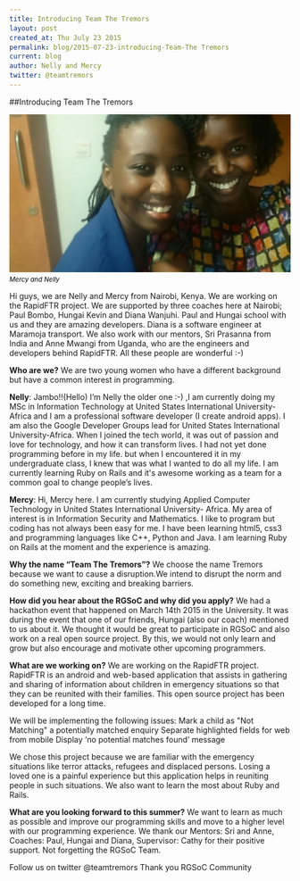 ```yaml
---
title: Introducing Team The Tremors
layout: post
created_at: Thu July 23 2015
permalink: blog/2015-07-23-introducing-Team-The Tremors
current: blog
author: Nelly and Mercy
twitter: @teamtremors
---
```


##Introducing Team The Tremors

<img src="/img/blog/2015/TeamTremorsImage1.png" alt="Nelly and Mercy">
<br><font color="black"><small><i> Mercy and Nelly</i></small></font>

Hi guys, we are Nelly and Mercy from Nairobi, Kenya. We are working on the RapidFTR project. We are supported by three coaches here at Nairobi; Paul Bombo, Hungai Kevin and Diana Wanjuhi. Paul and Hungai school with us and they are amazing developers. Diana is a software engineer at Maramoja transport. We also work with our mentors, Sri Prasanna from India and Anne Mwangi from Uganda, who are the engineers and developers behind RapidFTR. All these people are wonderful :-)

__Who are we?__
We are two young women who have a different background but have a common interest in programming.

__Nelly__:
Jambo!!(Hello)
I’m Nelly the older one :-)  ,I am currently doing my MSc in Information Technology at United States International University- Africa and I am a professional software developer (I create android apps). I am also the Google Developer Groups lead for United States International University-Africa.
When I joined the tech world, it was out of passion and love for technology, and how it can transform lives. I had not yet done programming before in my life. but when I encountered it in my undergraduate class, I knew that was what I wanted to do all my life. I am currently learning Ruby on Rails and it's awesome working as a team for a common goal to change people’s lives.

__Mercy__:
Hi, Mercy here. I am currently studying Applied Computer Technology in United States International University- Africa. My  area of interest is in Information Security and Mathematics. I like to program but coding has not always been easy for me. I have been learning html5, css3 and programming languages like C++, Python and Java. I am learning Ruby on Rails at the moment and the experience is amazing. 


__Why the name “Team The Tremors”?__
We choose the name Tremors because we want to cause a disruption.We intend to disrupt the norm and do something new, exciting and breaking barriers. 

__How did you hear about the RGSoC and why did you apply?__
We had a hackathon event that happened on March 14th 2015 in the University. It was during the event that one of our friends, Hungai (also our coach) mentioned to us about it. 
We thought it would be great to participate in RGSoC and also work on a real open source project. By this, we would not only learn and grow but also encourage and motivate other upcoming programmers.

__What are we working on?__
We are working on the RapidFTR project. RapidFTR is an android and web-based application that assists in gathering and sharing of information about children in emergency situations so that they can be reunited with their families. This open source project has been developed for a long time.

We will be implementing the following issues:
Mark a child as "Not Matching" a potentially matched enquiry
Separate highlighted fields for web from mobile
Display ‘no potential matches found’ message

We chose this project because we are familiar with the emergency situations like terror attacks, refugees and displaced persons. Losing a loved one is a painful experience but this application helps in reuniting people in such situations.
We also want to learn the most about Ruby and Rails.

__What are you looking forward to this summer?__
We want to learn as much as possible and improve our programming skills and move to a higher  level with our programming experience.
We thank our Mentors: Sri and Anne, Coaches: Paul, Hungai and Diana, Supervisor: Cathy for their positive support. Not forgetting the RGSoC Team.


Follow us on twitter @teamtremors
Thank you RGSoC Community
